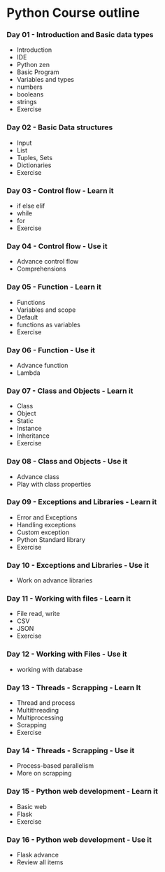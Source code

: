 # Python Course outline

### Day 01 - Introduction and Basic data types

- Introduction
- IDE
- Python zen
- Basic Program
- Variables and types
- numbers
- booleans
- strings
- Exercise

### Day 02 - Basic Data structures

- Input
- List
- Tuples, Sets
- Dictionaries
- Exercise

### Day 03 - Control flow - Learn it

- if else elif
- while
- for
- Exercise

### Day 04 - Control flow - Use it

- Advance control flow
- Comprehensions

### Day 05 - Function - Learn it

- Functions
- Variables and scope
- Default
- functions as variables
- Exercise

### Day 06 - Function - Use it

- Advance function
- Lambda

### Day 07 - Class and Objects - Learn it

- Class
- Object
- Static
- Instance
- Inheritance
- Exercise

### Day 08 - Class and Objects - Use it

- Advance class
- Play with class properties

### Day 09 - Exceptions and Libraries - Learn it

- Error and Exceptions
- Handling exceptions
- Custom exception
- Python Standard library
- Exercise

### Day 10 - Exceptions and Libraries - Use it

- Work on advance libraries

### Day 11 - Working with files - Learn it

- File read, write
- CSV
- JSON
- Exercise

### Day 12 - Working with Files - Use it

- working with database

### Day 13 - Threads - Scrapping - Learn It

- Thread and process
- Multithreading
- Multiprocessing
- Scrapping
- Exercise

### Day 14 - Threads - Scrapping - Use it

- Process-based parallelism
- More on scrapping

### Day 15 - Python web development - Learn it

- Basic web
- Flask
- Exercise

### Day 16 - Python web development  - Use it

- Flask advance
- Review all items